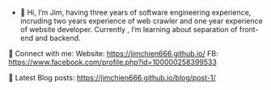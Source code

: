 - 👋 Hi, I’m Jim, having three years of software engineering experience, incruding two years experience of web crawler and one year experience of website developer.
Currently , I’m learning about separation of front-end and backend.


🤝 Connect with me:
Website: https://jimchien666.github.io/
FB: https://www.facebook.com/profile.php?id=100000258399533

📝 Latest Blog posts:
https://jimchien666.github.io/blog/post-1/
